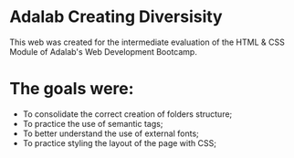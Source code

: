 # Adalab Creating Diversisity

This web was created for the intermediate evaluation of the HTML & CSS Module of Adalab's Web Development Bootcamp.

# The goals were:

- To consolidate the correct creation of folders structure;
- To practice the use of semantic tags;
- To better understand the use of external fonts;
- To practice styling the layout of the page with CSS;
